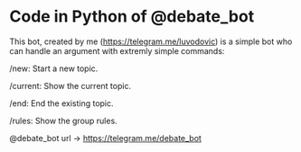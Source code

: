 # Code in Python of @debate_bot


This bot, created by me (https://telegram.me/luvodovic) is a simple bot who can handle an argument with extremly simple commands:


/new: Start a new topic.

/current: Show the current topic.

/end: End the existing topic.

/rules: Show the group rules.


@debate_bot url -> https://telegram.me/debate_bot
